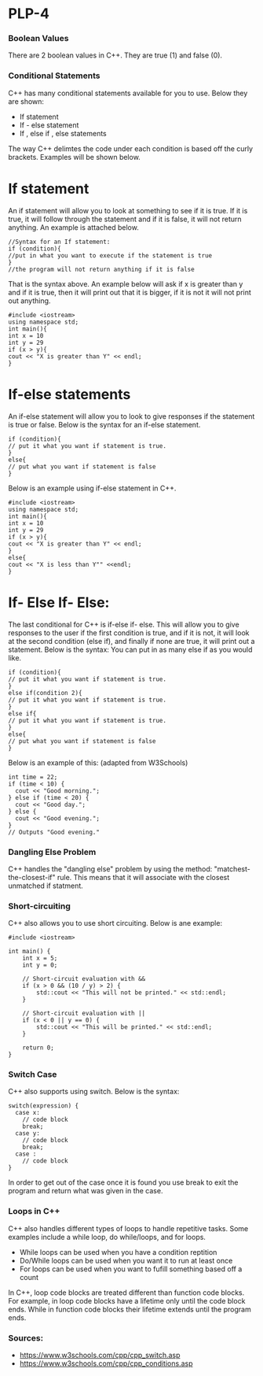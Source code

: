 # PLP-4

### Boolean Values 
There are 2 boolean values in C++. They are true (1) and false (0). <br>
### Conditional Statements
C++ has many conditional statements available for you to use. Below they are shown: 
- If statement
- If - else statement
- If , else if , else statements

The way C++ delimtes the code under each condition is based off the curly brackets. Examples will be shown below. 
# If statement 
An if statement will allow you to look at something to see if it is true. If it is true, it will follow through the statement and if it is false, it will not return anything. An example is attached below.

```
//Syntax for an If statement:
if (condition){
//put in what you want to execute if the statement is true
}
//the program will not return anything if it is false
```
That is the syntax above. An example below will ask if x is greater than y and if it is true, then it will print out that it is bigger, if it is not it will not print out anything. 

```
#include <iostream>
using namespace std;
int main(){
int x = 10
int y = 29
if (x > y){
cout << "X is greater than Y" << endl;
}
```

# If-else statements
An if-else statement will allow you to look to give responses if the statement is true or false. Below is the syntax for an if-else statement. 

```
if (condition){
// put it what you want if statement is true.
}
else{
// put what you want if statement is false
}
```
Below is an example using if-else statement in C++. 
```
#include <iostream>
using namespace std;
int main(){
int x = 10
int y = 29
if (x > y){
cout << "X is greater than Y" << endl;
}
else{
cout << "X is less than Y"" <<endl;
}
```

# If- Else If- Else:
The last conditional for C++ is if-else if- else. This will allow you to give responses to the user if the first condition is true, and if it is not, it will look at the second condition (else if),  and finally if none are true, it will print out a statement. Below is the syntax:
You can put in as many else if as you would like. 
```
if (condition){
// put it what you want if statement is true.
}
else if(condition 2){
// put it what you want if statement is true.
}
else if{
// put it what you want if statement is true.
}
else{
// put what you want if statement is false
}
```

Below is an example of this: (adapted from W3Schools)
```
int time = 22;
if (time < 10) {
  cout << "Good morning.";
} else if (time < 20) {
  cout << "Good day.";
} else {
  cout << "Good evening.";
}
// Outputs "Good evening."
```
### Dangling Else Problem
C++ handles the "dangling else" problem by using the method: "matchest-the-closest-if" rule. This means that it will associate with the closest unmatched if statment. 

### Short-circuiting
C++ also allows you to use short circuiting. Below is ane example:
```
#include <iostream>

int main() {
    int x = 5;
    int y = 0;

    // Short-circuit evaluation with &&
    if (x > 0 && (10 / y) > 2) {
        std::cout << "This will not be printed." << std::endl;
    }

    // Short-circuit evaluation with ||
    if (x < 0 || y == 0) {
        std::cout << "This will be printed." << std::endl;
    }

    return 0;
}
```
### Switch Case
C++ also supports using switch. Below is the syntax: 
```
switch(expression) {
  case x:
    // code block
    break;
  case y:
    // code block
    break;
  case :
    // code block
}
```
In order to get out of the case once it is found you use break to exit the program and return what was given in the case. 
### Loops in C++
C++ also handles different types of loops to handle repetitive tasks. Some examples include a while loop, do while/loops, and for loops. <br>
- While loops can be used when you have a condition reptition
- Do/While loops can be used when you want it to run at least once
- For loops can be used when you want to fufill something based off a count

In C++, loop code blocks are treated different than function code blocks. For example, in loop code blocks have a lifetime only until the code block ends. While in function code blocks their lifetime extends until the program ends. 
<br>
### Sources: 
- https://www.w3schools.com/cpp/cpp_switch.asp
- https://www.w3schools.com/cpp/cpp_conditions.asp
